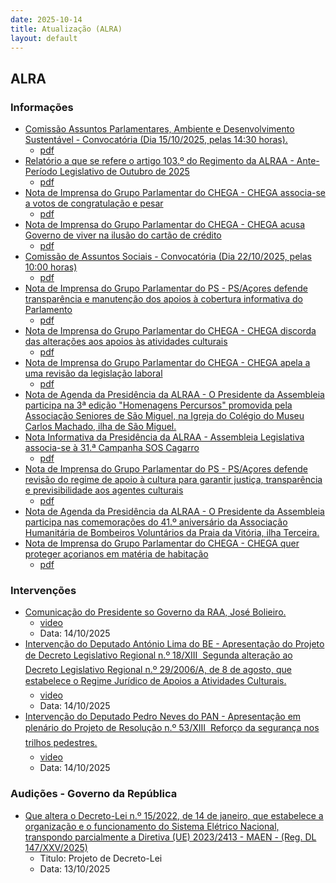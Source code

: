 ```yaml
---
date: 2025-10-14
title: Atualização (ALRA)
layout: default
---
```

## ALRA

### Informações

* [Comissão Assuntos Parlamentares, Ambiente e Desenvolvimento Sustentável - Convocatória (Dia 15/10/2025, pelas 14:30 horas).](http://base.alra.pt:82/4DACTION/w_pesquisa_registo/8/22179)
  * [pdf](http://base.alra.pt:82/Doc_Noticias/NI22179.pdf)
* [Relatório a que se refere o artigo 103.º do Regimento da ALRAA - Ante-Período Legislativo de Outubro de 2025](http://base.alra.pt:82/4DACTION/w_pesquisa_registo/8/22181)
  * [pdf](http://base.alra.pt:82/Doc_Noticias/NI22181.pdf)
* [Nota de Imprensa do Grupo Parlamentar do CHEGA - CHEGA associa-se a votos de congratulação e pesar](http://base.alra.pt:82/4DACTION/w_pesquisa_registo/8/22182)
  * [pdf](http://base.alra.pt:82/Doc_Noticias/NI22182.pdf)
* [Nota de Imprensa do Grupo Parlamentar do CHEGA - CHEGA acusa Governo de viver na ilusão do cartão de crédito](http://base.alra.pt:82/4DACTION/w_pesquisa_registo/8/22183)
  * [pdf](http://base.alra.pt:82/Doc_Noticias/NI22183.pdf)
* [Comissão de Assuntos Sociais - Convocatória (Dia 22/10/2025, pelas 10:00 horas)](http://base.alra.pt:82/4DACTION/w_pesquisa_registo/8/22184)
  * [pdf](http://base.alra.pt:82/Doc_Noticias/NI22184.pdf)
* [Nota de Imprensa do Grupo Parlamentar do PS - PS/Açores defende transparência e manutenção dos apoios à cobertura informativa do Parlamento](http://base.alra.pt:82/4DACTION/w_pesquisa_registo/8/22185)
  * [pdf](http://base.alra.pt:82/Doc_Noticias/NI22185.pdf)
* [Nota de Imprensa do Grupo Parlamentar do CHEGA - CHEGA discorda das alterações aos apoios às atividades culturais](http://base.alra.pt:82/4DACTION/w_pesquisa_registo/8/22186)
  * [pdf](http://base.alra.pt:82/Doc_Noticias/NI22186.pdf)
* [Nota de Imprensa do Grupo Parlamentar do CHEGA - CHEGA apela a uma revisão da legislação laboral](http://base.alra.pt:82/4DACTION/w_pesquisa_registo/8/22187)
  * [pdf](http://base.alra.pt:82/Doc_Noticias/NI22187.pdf)
* [Nota de Agenda da Presidência da ALRAA - O Presidente da Assembleia participa na 3ª edição "Homenagens Percursos" promovida pela Associação Seniores de São Miguel, na Igreja do Colégio do Museu Carlos Machado, ilha de São Miguel.](http://base.alra.pt:82/4DACTION/w_pesquisa_registo/8/22188)
* [Nota Informativa da Presidência da ALRAA - Assembleia Legislativa associa-se à 31.ª Campanha SOS Cagarro](http://base.alra.pt:82/4DACTION/w_pesquisa_registo/8/22189)
  * [pdf](http://base.alra.pt:82/Doc_Noticias/NI22189.pdf)
* [Nota de Imprensa do Grupo Parlamentar do PS - PS/Açores defende revisão do regime de apoio à cultura para garantir justiça, transparência e previsibilidade aos agentes culturais](http://base.alra.pt:82/4DACTION/w_pesquisa_registo/8/22190)
  * [pdf](http://base.alra.pt:82/Doc_Noticias/NI22190.pdf)
* [Nota de Agenda da Presidência da ALRAA - O Presidente da Assembleia participa nas comemorações do 41.º aniversário da Associação Humanitária de Bombeiros Voluntários da Praia da Vitória, ilha Terceira.](http://base.alra.pt:82/4DACTION/w_pesquisa_registo/8/22191)
* [Nota de Imprensa do Grupo Parlamentar do CHEGA - CHEGA quer proteger açorianos em matéria de habitação](http://base.alra.pt:82/4DACTION/w_pesquisa_registo/8/22192)
  * [pdf](http://base.alra.pt:82/Doc_Noticias/NI22192.pdf)

### Intervenções

* [Comunicação do Presidente so Governo da RAA, José Bolieiro.](http://base.alra.pt:82/4DACTION/w_pesquisa_registo/9/3394)
  * [video](https://video.alra.pt/Asset/Details/5d91c7f3-5e39-4ab6-94a3-8060af3fd47d)
  * Data: 14/10/2025
* [Intervenção do Deputado António Lima do BE  - Apresentação do Projeto de Decreto Legislativo Regional n.º 18/XIII  Segunda alteração ao Decreto Legislativo Regional n.º 29/2006/A, de 8 de agosto, que estabelece o Regime Jurídico de Apoios a Atividades Culturais.](http://base.alra.pt:82/4DACTION/w_pesquisa_registo/9/3395)
  * [video](https://video.alra.pt/Asset/Details/65b7efc1-91ee-40ec-9399-1ed959e5cecc)
  * Data: 14/10/2025
* [Intervenção do Deputado Pedro Neves do PAN - Apresentação em plenário do Projeto de Resolução n.º 53/XIII  Reforço da segurança nos trilhos pedestres.](http://base.alra.pt:82/4DACTION/w_pesquisa_registo/9/3396)
  * [video](https://video.alra.pt/Asset/Details/5c61a53b-5a1b-4019-89af-39fe51095f0d)
  * Data: 14/10/2025

### Audições - Governo da República

* [Que altera o Decreto-Lei n.º 15/2022, de 14 de janeiro, que estabelece a organização e o funcionamento do Sistema Elétrico Nacional, transpondo parcialmente a Diretiva (UE) 2023/2413 - MAEN - (Reg. DL 147/XXV/2025)](http://base.alra.pt:82/4DACTION/w_pesquisa_registo/2/3351)
  * Titulo: Projeto de Decreto-Lei
  * Data: 13/10/2025
